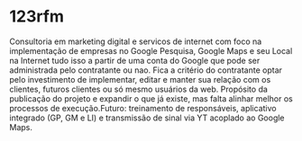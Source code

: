 # 123rfm
Consultoria em marketing digital e servicos de internet com foco na implementação de empresas no Google Pesquisa, Google Maps e seu Local na Internet tudo isso a partir de uma conta do Google que pode ser administrada pelo contratante ou nao. Fica a critério do contratante optar pelo investimento de implementar, editar e manter sua relação com os clientes, futuros clientes ou só mesmo usuários da web. Propósito da publicação do projeto e expandir o que já existe, mas falta alinhar melhor os processos de execução.Futuro: treinamento de responsáveis, aplicativo integrado (GP, GM e LI) e transmissão de sinal via YT acoplado ao Google Maps. 
